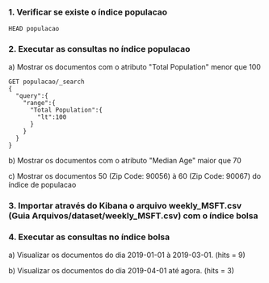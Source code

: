 
### 1. Verificar se existe o índice populacao

```
HEAD populacao
```

### 2. Executar as consultas no índice populacao

a) Mostrar os documentos com o atributo "Total Population" menor que 100

```
GET populacao/_search
{
  "query":{
    "range":{
      "Total Population":{
        "lt":100
      }
    }
  }
}
```

b) Mostrar os documentos com o atributo "Median Age" maior que 70

c) Mostrar os documentos 50 (Zip Code: 90056) à 60 (Zip Code: 90067) do índice de populacao

### 3. Importar através do Kibana o arquivo weekly_MSFT.csv (Guia Arquivos/dataset/weekly_MSFT.csv) com o índice bolsa

### 4. Executar as consultas no índice bolsa

a) Visualizar os documentos do dia 2019-01-01 à 2019-03-01. (hits = 9)

b) Visualizar os documentos do dia 2019-04-01 até agora. (hits = 3)